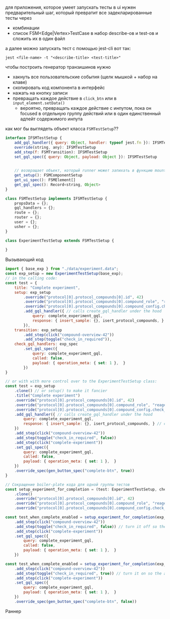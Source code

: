 
для приложения, которое умеет запускать тесты в ui нужен предварительный шаг, который превратит все задекларированные тесты через
- комбинации
- список FSM<Edge|Vertex>TestCase
в набор describe-ов и test-ов и сложить их в один файл

а далее можно запускать тест с помощью jest-cli вот так:
```
jest <file-name> -t "<describe-title> <test-title>"
```

чтобы построить генератор транзишинов нужно
- хакнуть все пользовательские события (щелк мышкой + набор на клаве)
- скопировать код компонента в интерфейс
- нажать на кнопку записи
- превращать каждое действие в `click_btn` или в `input_element.setData()`
	- вероятно, превращать каждое действие с инпутом, пока он focused в отдельную группу действий или в один единственный адпейт содержимого инпута

как мог бы выглядеть объект класса `FSMTestSetup`??
```js
interface IFSMTestSetup {
	add_gql_handler({ query: Object, handler: typeof jest.fn }): IFSMTestSetup
	override(string, any): IFSMTestSetup
	add_step(f: FSMTransition): IFSMTestSetup
	set_gql_spec({ query: Object, payload: Object }): IFSMTestSetup
	

	// возвращает объект, который runner может запихать в функцию mount_component
	get_setup(): FSMComponentSetup
	get_ui_spec(): FSMElement[]
	get_gql_spec(): Record<string, Object>
}

class FSMTestSetup implements IFSMTestSetup {
	propsData = {};
	gql_handlers = {};
	route = {};
	router = {};
	user = {};
	usher = {};
}

class ExperimentTestSetup extends FSMTestSetup {
	
}
```

Вызывающий код
```js
import { base_exp } from "./data/experiment.data";
const exp_setup = new ExperimentTestSetup(base_exp);
// in the calling code:
const test = {
	title: "Complete experiment",
	setup: exp_setup
		.override("protocol[0].protocol_compounds[0].id", 42)
		.override("protocol[0].protocol_compounds[0].compound_role", "reagent")
		.override("protocol[0].protocol_compounds[0].compound_config.check_in_required", true)
		.add_gql_handler({ // calls create_gql_handler under the hood
			query: complete_experiment_gql,
			response: { insert_sample: {}, isert_protocol_compounds, } // calls wrap_apollo_like
		}),
	transition: exp_setup
		.add_step(click("compound-overview-42"))
		.add_step(toggle("check_in_required")),
	check_gql_handlers: exp_spec
		.set_gql_spec({
			query: complete_experiment_gql,
			called: false,
			payload: { operation_meta: { set: 1 },  }
		})
}

// or with with more control over to the ExperimentTestSetup class:
const test = exp_setup
	.clone() // or setup() to make it fancier
	.title("Complete experiment")
	.override("protocol[0].protocol_compounds[0].id", 42)
	.override("protocol[0].protocol_compounds[0].compound_role", "reagent")
	.override("protocol[0].protocol_compounds[0].compound_config.check_in_required", true)
	.add_gql_handler({ // calls create_gql_handler under the hood
		query: complete_experiment_gql,
		response: { insert_sample: {}, isert_protocol_compounds, } // calls wrap_apollo_like
	})
	.add_step(click("compound-overview-42"))
	.add_step(toggle("check_in_required", false))
	.add_step(click("complete-experiment"))
	.set_gql_spec({
		query: complete_experiment_gql,
		called: false,
		payload: { operation_meta: { set: 1 },  }
	})
	.override_spec(gen_button_spec("complete-btn", true))
}

// Сокращение boiler-plate кода для одной группы тестов
const setup_experiment_for_completion = (test: ExperimentTestSetup, check_in_required: boolean) => test
	.clone()
	.override("protocol[0].protocol_compounds[0].id", 42)
	.override("protocol[0].protocol_compounds[0].compound_role", "reagent")
	.override("protocol[0].protocol_compounds[0].compound_config.check_in_required", check_in_required)

const test_when_complete_enabled = setup_experiment_for_completion(exp_setup, true)
	.add_step(click("compound-overview-42"))
	.add_step(toggle("check_in_required", false)) // turn it off so the absence of check-in doesnt block completion
	.add_step(click("complete-experiment"))
	.set_gql_spec({
		query: complete_experiment_gql,
		called: false,
		payload: { operation_meta: { set: 1 },  }
	})

const test_when_complete_enabled = setup_experiment_for_completion(exp_setup, false)
	.add_step(click("compound-overview-42"))
	.add_step(toggle("check_in_required", true)) // turn it on so the absence of check-in block completion
	.add_step(click("complete-experiment"))
	.set_gql_spec({
		query: complete_experiment_gql,
		payload: { operation_meta: { set: 1 },  }
	})
	.override_spec(gen_button_spec("complete-btn", false))
```

Раннер